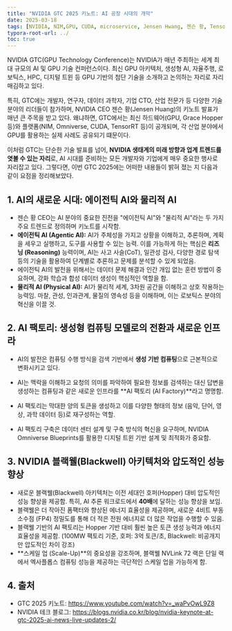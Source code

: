 ```yaml
---
title: "NVIDIA GTC 2025 키노트: AI 공장 시대의 개막"
date: 2025-03-18
tags: [NVIDIA, NIM,GPU, CUDA, microservice, Jensen Hwang, 젠슨 황, TensorRT-LLM, LLM,H100,AI팩토리,AI Factory, 블랙웰, BlackWell,CUDA-X,다이나모,Dynamo,로봇틱스,DGX, Isaac Groot N1, Spectrum X, AgenticAI.물리적AI,Physical AI]
typora-root-url: ../
toc: true
---
```


NVIDIA GTC(GPU Technology Conference)는 NVIDIA가 매년 주최하는 세계 최대 규모의 AI 및 GPU 기술 컨퍼런스이다. 최신 GPU 아키텍처, 생성형 AI, 자율주행, 로보틱스, HPC, 디지털 트윈 등 GPU 기반의 첨단 기술을 소개하고 논의하는 자리로 자리매김하고 있다.

특히, GTC에는 개발자, 연구자, 데이터 과학자, 기업 CTO, 산업 전문가 등 다양한 기술 분야의 리더들이 참가하며, NVIDIA CEO 젠슨 황(Jensen Huang)의 키노트 발표가 매년 큰 주목을 받고 있다. 왜냐하면, GTC에서는 최신 하드웨어(GPU, Grace Hopper 등)와 플랫폼(NIM, Omniverse, CUDA, TensorRT 등)이 공개되며, 각 산업 분야에서 GPU를 활용하는 실제 사례도 공유되기 떄문이다. 

이처럼 GTC는 단순한 기술 발표를 넘어, **NVIDIA 생태계의 미래 방향과 업계 트렌드를 엿볼 수 있는 자리**로, AI 시대를 준비하는 모든 개발자와 기업에게 매우 중요한 행사로 자리잡고 있다. 그렇다면, 이번 GTC 2025에는 어떠한 내용들이 밝혀 졌는 지 다음과 같이 요점을 정리해보았다.  



## **1. AI의 새로운 시대: 에이전틱 AI와 물리적 AI**

- 젠슨 황 CEO는 AI 분야의 중요한 진전을 "에이전틱 AI"와 "물리적 AI"라는 두 가지 주요 트렌드로 정의하며 키노트를 시작함. 
- **에이전틱 AI (Agentic AI):** AI가 주체성을 가지고 상황을 이해하고, 추론하며, 계획을 세우고 실행하고, 도구를 사용할 수 있는 능력. 이를 가능하게 하는 핵심은 **리즈닝 (Reasoning)** 능력이며, AI는 사고 사슬(CoT), 일관성 검사, 다양한 경로 탐색 등의 기술을 활용하여 단계별로 추론하고 문제를 분석할 수 있게 되었음. 
- 에이전틱 AI의 발전을 위해서는 데이터 문제 해결과 인간 개입 없는 훈련 방법이 중요하며, 강화 학습과 합성 데이터 생성이 핵심적인 역할을 함. 
- **물리적 AI (Physical AI):** AI가 물리적 세계, 3차원 공간을 이해하고 상호 작용하는 능력임. 마찰, 관성, 인과관계, 물질의 영속성 등을 이해하며, 이는 로보틱스 분야의 혁신을 이끌 것. 



## **2. AI 팩토리: 생성형 컴퓨팅 모델로의 전환과 새로운 인프라**

- AI의 발전은 컴퓨팅 수행 방식을 검색 기반에서 **생성 기반 컴퓨팅**으로 근본적으로 변화시키고 있다. 

- AI는 맥락을 이해하고 요청의 의미를 파악하여 필요한 정보를 검색하는 대신 답변을 생성하는 컴퓨팅과 같은 새로운 인프라를 **AI 팩토리 (AI Factory)**라고 명명함. 

- AI 팩토리는 막대한 양의 토큰을 생성하고 이를 다양한 형태의 정보 (음악, 단어, 영상, 과학 데이터 등)로 재구성하는 역할. 

- AI 팩토리 구축은 데이터 센터 설계 및 구축 방식의 혁신을 요구하며, NVIDIA Omniverse Blueprints를 활용한 디지털 트윈 기반 설계 및 최적화가 중요함.

  

##  **3. NVIDIA 블랙웰(Blackwell) 아키텍처와 압도적인 성능 향상**

- 새로운 블랙웰(Blackwell) 아키텍처는 이전 세대인 호퍼(Hopper) 대비 압도적인 성능 향상을 제공함. 특히, AI 추론 워크로드에서 **40배**에 달하는 성능 향상을 보임. 
- 블랙웰은 더 작아진 폼팩터와 향상된 에너지 효율성을 제공하며, 새로운 4비트 부동 소수점 (FP4) 정밀도를 통해 더 적은 전원 에너지로 더 많은 작업을 수행할 수 있음. 
- 블랙웰 기반의 AI 팩토리는 Hopper 기반 대비 훨씬 높은 토큰 생성 능력과 에너지 효율성을 제공함. (100MW 팩토리 기준, 호퍼: 3억 토큰/초, Blackwell: 비공개지만 압도적인 차이 강조)
- **스케일 업 (Scale-Up)**의 중요성을 강조하며, 블랙웰 NVLink 72 랙은 단일 랙에서 엑사플롭스 컴퓨팅 성능을 제공하는 극단적인 스케일 업을 가능하게 함. 



## **4. 출처**

- GTC 2025 키노트:  https://www.youtube.com/watch?v=_waPvOwL9Z8
- NVIDIA 테크 블로그: https://blogs.nvidia.co.kr/blog/nvidia-keynote-at-gtc-2025-ai-news-live-updates-2/

